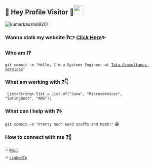 <!--<p align="center">
  <img src="https://github.com/kumarkaushal920/kumarkaushal920/readme.gif">
</p> -->
 
## :rainbow: Hey Profile Visitor :eyes:<img src="https://raw.githubusercontent.com/iampavangandhi/iampavangandhi/master/gifs/Hi.gif" width="30px">
<p align="left"> <img src=https://komarev.com/ghpvc/?username=kumarkaushal920 alt=kumarkaushal920/></p>


### Wanna stalk my website :question::point_right: [Click Here](https://Koushalkumar15.github.io/):sparkles:

### Who am I:question: 
<code>git commit -m "Hello, I'm a Systems Engineer at [Tata Consultancy Services](https://www.tcs.com/)"</code>

### What am working with :question::point_down:	
<code> List\<String\> list = List.of("Java", "Microservices", "SpringBoot", "AWS"); </code>


### What can I help with :question::cyclone:
<code>git commit -m "Pretty much nerd stuffs and Math!"</code> :grin:

### How to connect with me :question::email:
:star: <code>[Mail](mailto:kumarkaushal920.ai@gmail.com)</code>    
:star: <code>[LinkedIn](https://www.linkedin.com/in/koushalkumar/)</code>  

